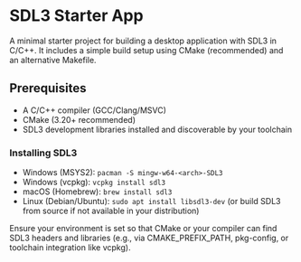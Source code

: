 ﻿# SDL3 Starter App

A minimal starter project for building a desktop application with SDL3 in C/C++. It includes a simple build setup using CMake (recommended) and an alternative Makefile.

## Prerequisites

- A C/C++ compiler (GCC/Clang/MSVC)
- CMake (3.20+ recommended)
- SDL3 development libraries installed and discoverable by your toolchain

### Installing SDL3

- Windows (MSYS2): `pacman -S mingw-w64-<arch>-SDL3`
- Windows (vcpkg): `vcpkg install sdl3`
- macOS (Homebrew): `brew install sdl3`
- Linux (Debian/Ubuntu): `sudo apt install libsdl3-dev` (or build SDL3 from source if not available in your distribution)

Ensure your environment is set so that CMake or your compiler can find SDL3 headers and libraries (e.g., via CMAKE_PREFIX_PATH, pkg-config, or toolchain integration like vcpkg).